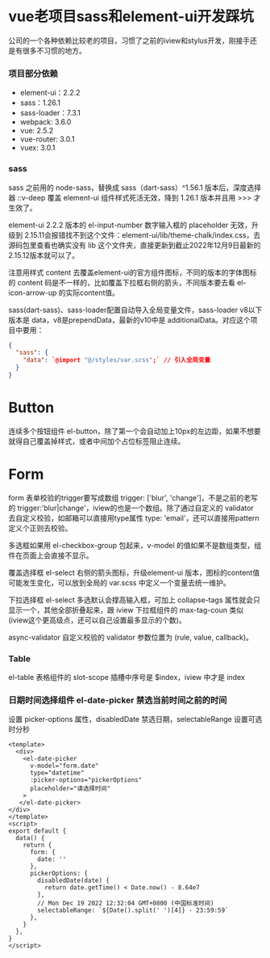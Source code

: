 # vue老项目sass和element-ui开发踩坑

公司的一个各种依赖比较老的项目，习惯了之前的iview和stylus开发，刚接手还是有很多不习惯的地方。

### 项目部分依赖
* element-ui：2.2.2
* sass：1.26.1
* sass-loader：7.3.1
* webpack: 3.6.0
* vue: 2.5.2
* vue-router: 3.0.1
* vuex: 3.0.1

### sass
sass 之前用的 node-sass，替换成 sass（dart-sass）^1.56.1 版本后，深度选择器 ::v-deep 覆盖 element-ui 组件样式死活无效，降到 1.26.1 版本并且用 >>> 才生效了。

element-ui 2.2.2 版本的 el-input-number 数字输入框的 placeholder 无效，升级到 2.15.11会报错找不到这个文件：element-ui/lib/theme-chalk/index.css，去源码包里查看也确实没有 lib 这个文件夹，直接更新到截止2022年12月9日最新的 2.15.12版本就可以了。

注意用样式 content 去覆盖element-ui的官方组件图标，不同的版本的字体图标的 content 码是不一样的，比如覆盖下拉框右侧的箭头，不同版本要去看 el-icon-arrow-up 的实际content值。

sass(dart-sass)、sass-loader配置自动导入全局变量文件，sass-loader v8以下版本是 data，v8是prependData，最新的v10中是 additionalData。对应这个项目中要用：

```json
{
  "sass": {
    "data": `@import "@/styles/var.scss";` // 引入全局变量
  }
}
```

# Button
连续多个按钮组件 el-button，除了第一个会自动加上10px的左边距，如果不想要就得自己覆盖掉样式，或者中间加个占位标签阻止连续。

# Form
form 表单校验的trigger要写成数组 trigger: ['blur', 'change']，不是之前的老写的 trigger:'blur|change'，iview的也是一个数组。除了通过自定义的 validator 去自定义校验，如邮箱可以直接用type属性 type: 'email'，还可以直接用pattern定义个正则去校验。

多选框如果用 el-checkbox-group 包起来，v-model 的值如果不是数组类型，组件在页面上会直接不显示。

覆盖选择框 el-select 右侧的箭头图标，升级element-ui 版本，图标的content值可能发生变化，可以放到全局的 var.scss 中定义一个变量去统一维护。

下拉选择框 el-select 多选默认会撑高输入框，可加上 collapse-tags 属性就会只显示一个，其他全部折叠起来，跟 iview 下拉框组件的 max-tag-coun 类似(iview这个更高级点，还可以自己设置最多显示的个数)。

async-validator 自定义校验的 validator 参数位置为 (rule, value, callback)。

### Table
el-table 表格组件的 slot-scope 插槽中序号是 $index，iview 中才是 index

### 日期时间选择组件 el-date-picker 禁选当前时间之前的时间
设置 picker-options 属性，disabledDate 禁选日期，selectableRange 设置可选时分秒
```vue
<template>
  <div>
    <el-date-picker
      v-model="form.date"
      type="datetime"
      :picker-options="pickerOptions"
      placeholder="请选择时间"
    >
   </el-date-picker>
</div>
</template>
<script>
export default {
  data() {
    return {
      form: {
        date: ''
      },
      pickerOptions: {
        disabledDate(date) {
          return date.getTime() < Date.now() - 8.64e7
        },
        // Mon Dec 19 2022 12:32:04 GMT+0800 (中国标准时间)
        selectableRange: `${Date().split(' ')[4]} - 23:59:59`
      },
    }
  },
}
</script>
```
